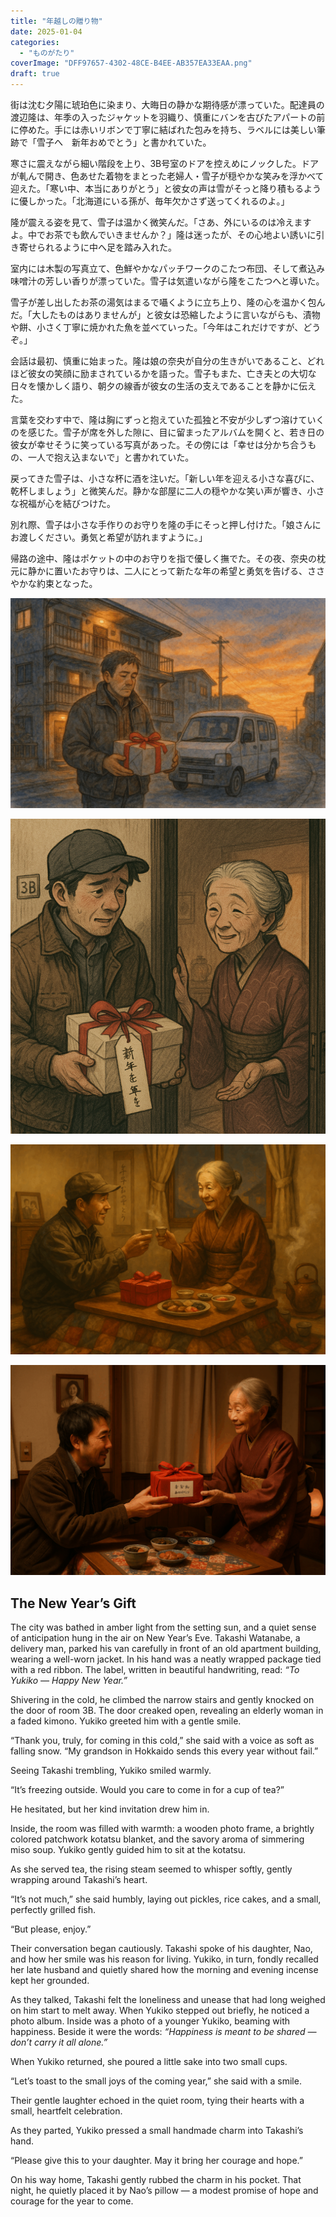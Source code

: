 ```yaml
---
title: "年越しの贈り物"
date: 2025-01-04
categories: 
  - "ものがたり"
coverImage: "DFF97657-4302-48CE-B4EE-AB357EA33EAA.png"
draft: true
---
```


街は沈む夕陽に琥珀色に染まり、大晦日の静かな期待感が漂っていた。配達員の渡辺隆は、年季の入ったジャケットを羽織り、慎重にバンを古びたアパートの前に停めた。手には赤いリボンで丁寧に結ばれた包みを持ち、ラベルには美しい筆跡で「雪子へ　新年おめでとう」と書かれていた。

寒さに震えながら細い階段を上り、3B号室のドアを控えめにノックした。ドアが軋んで開き、色あせた着物をまとった老婦人・雪子が穏やかな笑みを浮かべて迎えた。「寒い中、本当にありがとう」と彼女の声は雪がそっと降り積もるように優しかった。「北海道にいる孫が、毎年欠かさず送ってくれるのよ。」

隆が震える姿を見て、雪子は温かく微笑んだ。「さあ、外にいるのは冷えますよ。中でお茶でも飲んでいきませんか？」隆は迷ったが、その心地よい誘いに引き寄せられるように中へ足を踏み入れた。

室内には木製の写真立て、色鮮やかなパッチワークのこたつ布団、そして煮込み味噌汁の芳しい香りが漂っていた。雪子は気遣いながら隆をこたつへと導いた。

雪子が差し出したお茶の湯気はまるで囁くように立ち上り、隆の心を温かく包んだ。「大したものはありませんが」と彼女は恐縮したように言いながらも、漬物や餅、小さく丁寧に焼かれた魚を並べていった。「今年はこれだけですが、どうぞ。」

会話は最初、慎重に始まった。隆は娘の奈央が自分の生きがいであること、どれほど彼女の笑顔に励まされているかを語った。雪子もまた、亡き夫との大切な日々を懐かしく語り、朝夕の線香が彼女の生活の支えであることを静かに伝えた。

言葉を交わす中で、隆は胸にずっと抱えていた孤独と不安が少しずつ溶けていくのを感じた。雪子が席を外した隙に、目に留まったアルバムを開くと、若き日の彼女が幸せそうに笑っている写真があった。その傍には「幸せは分かち合うもの、一人で抱え込まないで」と書かれていた。

戻ってきた雪子は、小さな杯に酒を注いだ。「新しい年を迎える小さな喜びに、乾杯しましょう」と微笑んだ。静かな部屋に二人の穏やかな笑い声が響き、小さな祝福が心を結びつけた。

別れ際、雪子は小さな手作りのお守りを隆の手にそっと押し付けた。「娘さんにお渡しください。勇気と希望が訪れますように。」

帰路の途中、隆はポケットの中のお守りを指で優しく撫でた。その夜、奈央の枕元に静かに置いたお守りは、二人にとって新たな年の希望と勇気を告げる、ささやかな約束となった。

![](images/2F19C6D7-E0E8-48E0-A22C-B186E93E42B5-1024x683.png)

![](images/AE1010ED-5414-477A-87E4-9E4AF7224727.png)

![](images/DFF97657-4302-48CE-B4EE-AB357EA33EAA-1024x683.png)

![](images/8F170B22-3595-4CFC-8960-CE7597AD1911-1024x683.png)

## **The New Year’s Gift**

The city was bathed in amber light from the setting sun, and a quiet sense of anticipation hung in the air on New Year’s Eve. Takashi Watanabe, a delivery man, parked his van carefully in front of an old apartment building, wearing a well-worn jacket. In his hand was a neatly wrapped package tied with a red ribbon. The label, written in beautiful handwriting, read: _“To Yukiko — Happy New Year.”_

Shivering in the cold, he climbed the narrow stairs and gently knocked on the door of room 3B. The door creaked open, revealing an elderly woman in a faded kimono. Yukiko greeted him with a gentle smile.

“Thank you, truly, for coming in this cold,” she said with a voice as soft as falling snow. “My grandson in Hokkaido sends this every year without fail.”

Seeing Takashi trembling, Yukiko smiled warmly.

“It’s freezing outside. Would you care to come in for a cup of tea?”

He hesitated, but her kind invitation drew him in.

Inside, the room was filled with warmth: a wooden photo frame, a brightly colored patchwork kotatsu blanket, and the savory aroma of simmering miso soup. Yukiko gently guided him to sit at the kotatsu.

As she served tea, the rising steam seemed to whisper softly, gently wrapping around Takashi’s heart.

“It’s not much,” she said humbly, laying out pickles, rice cakes, and a small, perfectly grilled fish.

“But please, enjoy.”

Their conversation began cautiously. Takashi spoke of his daughter, Nao, and how her smile was his reason for living. Yukiko, in turn, fondly recalled her late husband and quietly shared how the morning and evening incense kept her grounded.

As they talked, Takashi felt the loneliness and unease that had long weighed on him start to melt away. When Yukiko stepped out briefly, he noticed a photo album. Inside was a photo of a younger Yukiko, beaming with happiness. Beside it were the words: _“Happiness is meant to be shared — don’t carry it all alone.”_

When Yukiko returned, she poured a little sake into two small cups.

“Let’s toast to the small joys of the coming year,” she said with a smile.

Their gentle laughter echoed in the quiet room, tying their hearts with a small, heartfelt celebration.

As they parted, Yukiko pressed a small handmade charm into Takashi’s hand.

“Please give this to your daughter. May it bring her courage and hope.”

On his way home, Takashi gently rubbed the charm in his pocket. That night, he quietly placed it by Nao’s pillow — a modest promise of hope and courage for the year to come.
